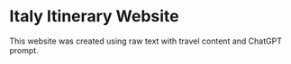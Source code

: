 # Italy Itinerary Website

This website was created using raw text with travel content and ChatGPT prompt.
